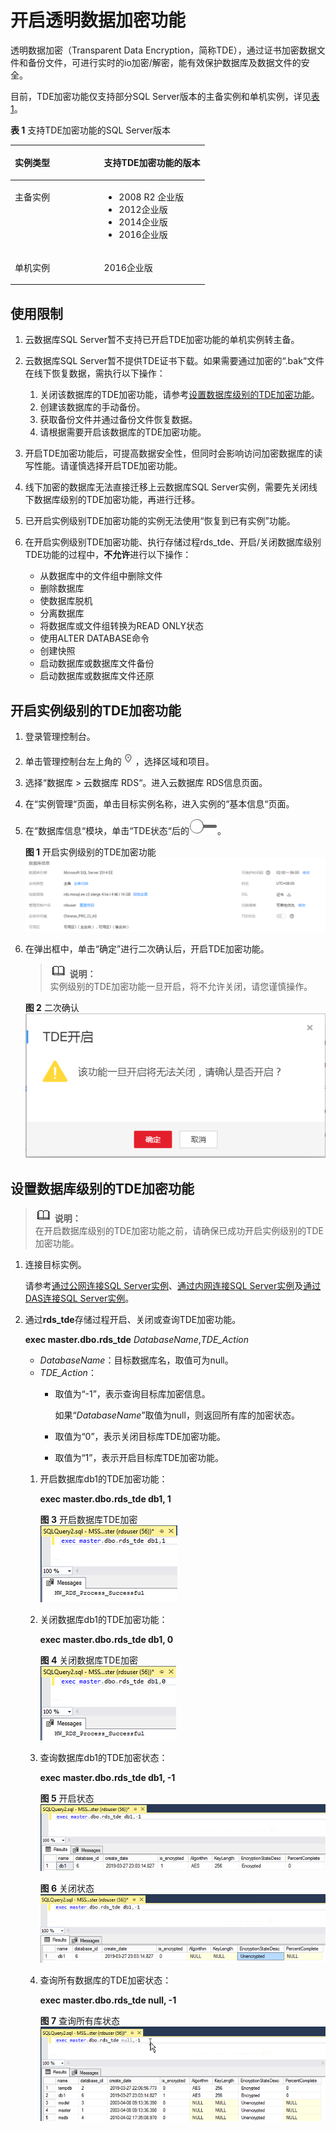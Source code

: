 # 开启透明数据加密功能<a name="rds_11_0004"></a>

透明数据加密（Transparent Data Encryption，简称TDE），通过证书加密数据文件和备份文件，可进行实时的io加密/解密，能有效保护数据库及数据文件的安全。

目前，TDE加密功能仅支持部分SQL Server版本的主备实例和单机实例，详见[表1](#table118553718299)。

**表 1**  支持TDE加密功能的SQL Server版本

<a name="table118553718299"></a>
<table><thead align="left"><tr id="row685657172920"><th class="cellrowborder" valign="top" width="45.910000000000004%" id="mcps1.2.3.1.1"><p id="p1585711713299"><a name="p1585711713299"></a><a name="p1585711713299"></a>实例类型</p>
</th>
<th class="cellrowborder" valign="top" width="54.09%" id="mcps1.2.3.1.2"><p id="p585717762915"><a name="p585717762915"></a><a name="p585717762915"></a>支持TDE加密功能的版本</p>
</th>
</tr>
</thead>
<tbody><tr id="row198571172295"><td class="cellrowborder" valign="top" width="45.910000000000004%" headers="mcps1.2.3.1.1 "><p id="p1985767122916"><a name="p1985767122916"></a><a name="p1985767122916"></a>主备实例</p>
</td>
<td class="cellrowborder" valign="top" width="54.09%" headers="mcps1.2.3.1.2 "><a name="ul3985531133010"></a><a name="ul3985531133010"></a><ul id="ul3985531133010"><li>2008 R2 企业版</li><li>2012企业版</li><li>2014企业版</li><li>2016企业版</li></ul>
</td>
</tr>
<tr id="row58571479298"><td class="cellrowborder" valign="top" width="45.910000000000004%" headers="mcps1.2.3.1.1 "><p id="p1985718710299"><a name="p1985718710299"></a><a name="p1985718710299"></a>单机实例</p>
</td>
<td class="cellrowborder" valign="top" width="54.09%" headers="mcps1.2.3.1.2 "><p id="p7615173713016"><a name="p7615173713016"></a><a name="p7615173713016"></a>2016企业版</p>
</td>
</tr>
</tbody>
</table>

## 使用限制<a name="section795253052715"></a>

1.  云数据库SQL Server暂不支持已开启TDE加密功能的单机实例转主备。
2.  云数据库SQL Server暂不提供TDE证书下载。如果需要通过加密的“.bak“文件在线下恢复数据，需执行以下操作：
    1.  关闭该数据库的TDE加密功能，请参考[设置数据库级别的TDE加密功能](#section17914116134615)。
    2.  创建该数据库的手动备份。
    3.  获取备份文件并通过备份文件恢复数据。
    4.  请根据需要开启该数据库的TDE加密功能。

3.  开启TDE加密功能后，可提高数据安全性，但同时会影响访问加密数据库的读写性能。请谨慎选择开启TDE加密功能。
4.  线下加密的数据库无法直接迁移上云数据库SQL Server实例，需要先关闭线下数据库级别的TDE加密功能，再进行迁移。
5.  已开启实例级别TDE加密功能的实例无法使用“恢复到已有实例”功能。
6.  在开启实例级别TDE加密功能、执行存储过程rds\_tde、开启/关闭数据库级别TDE功能的过程中，**不允许**进行以下操作：
    -   从数据库中的文件组中删除文件
    -   删除数据库
    -   使数据库脱机
    -   分离数据库
    -   将数据库或文件组转换为READ ONLY状态
    -   使用ALTER DATABASE命令
    -   创建快照
    -   启动数据库或数据库文件备份
    -   启动数据库或数据库文件还原


## 开启实例级别的TDE加密功能<a name="section1740671110297"></a>

1.  登录管理控制台。
2.  单击管理控制台左上角的![](figures/Region灰色图标.png)，选择区域和项目。
3.  选择“数据库  \>  云数据库 RDS“。进入云数据库 RDS信息页面。
4.  在“实例管理“页面，单击目标实例名称，进入实例的“基本信息“页面。
5.  在“数据库信息“模块，单击“TDE状态“后的![](figures/关闭按钮-55.png)。

    **图 1**  开启实例级别的TDE加密功能<a name="fig10835133213452"></a>  
    ![](figures/开启实例级别的TDE加密功能.png "开启实例级别的TDE加密功能")

6.  在弹出框中，单击“确定”进行二次确认后，开启TDE加密功能。

    >![](public_sys-resources/icon-note.gif) **说明：**   
    >实例级别的TDE加密功能一旦开启，将不允许关闭，请您谨慎操作。  

    **图 2**  二次确认<a name="fig20979550124816"></a>  
    ![](figures/二次确认.png "二次确认")


## 设置数据库级别的TDE加密功能<a name="section17914116134615"></a>

>![](public_sys-resources/icon-note.gif) **说明：**   
>在开启数据库级别的TDE加密功能之前，请确保已成功开启实例级别的TDE加密功能。  

1.  连接目标实例。

    请参考[通过公网连接SQL Server实例](https://support.huaweicloud.com/qs-rds/rds_03_0007.html)、[通过内网连接SQL Server实例](https://support.huaweicloud.com/qs-rds/rds_03_0013.html)及[通过DAS连接SQL Server实例](https://support.huaweicloud.com/qs-rds/rds_03_0014.html)。

2.  通过**rds\_tde**存储过程开启、关闭或查询TDE加密功能。

    **exec master.dbo.rds\_tde** _DatabaseName_,_TDE\_Action_

    -   _DatabaseName_：目标数据库名，取值可为null。
    -   _TDE\_Action_：
        -   取值为“-1”，表示查询目标库加密信息。

            如果“_DatabaseName_”取值为null，则返回所有库的加密状态。

        -   取值为“0”，表示关闭目标库TDE加密功能。
        -   取值为“1”，表示开启目标库TDE加密功能。

    1.  开启数据库db1的TDE加密功能：

        **exec master.dbo.rds\_tde db1, 1**

        **图 3**  开启数据库TDE加密<a name="fig153869240383"></a>  
        ![](figures/开启数据库TDE加密.png "开启数据库TDE加密")

    2.  关闭数据库db1的TDE加密功能：

        **exec master.dbo.rds\_tde db1, 0**

        **图 4**  关闭数据库TDE加密<a name="fig192748201439"></a>  
        ![](figures/关闭数据库TDE加密.png "关闭数据库TDE加密")

    3.  查询数据库db1的TDE加密状态：

        **exec master.dbo.rds\_tde db1, -1**

        **图 5**  开启状态<a name="fig54779334418"></a>  
        ![](figures/开启状态.png "开启状态")

        **图 6**  关闭状态<a name="fig179000914615"></a>  
        ![](figures/关闭状态.png "关闭状态")

    4.  查询所有数据库的TDE加密状态：

        **exec master.dbo.rds\_tde null, -1**

        **图 7**  查询所有库状态<a name="fig16951152134915"></a>  
        ![](figures/查询所有库状态.png "查询所有库状态")



